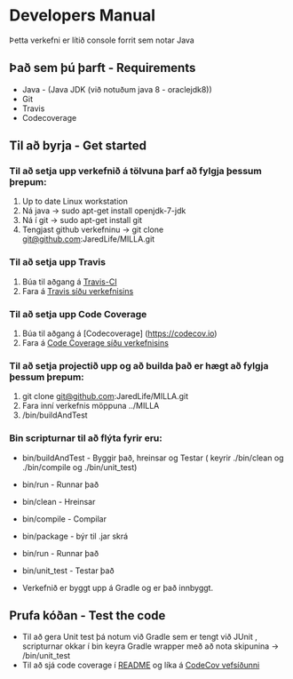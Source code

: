 # Developers Manual #

Þetta verkefni er lítið console forrit sem notar Java

## Það sem þú þarft - Requirements ##
* Java - (Java JDK (við notuðum java 8 - oraclejdk8))
* Git
* Travis
* Codecoverage

## Til að byrja - Get started ##

### Til að setja upp verkefnið á tölvuna þarf að fylgja þessum þrepum: ###

1. Up to date Linux workstation
2. Ná java  → sudo apt-get install openjdk-7-jdk
3. Ná í git → sudo apt-get install git
4. Tengjast github verkefninu → git clone git@github.com:JaredLife/MILLA.git

### Til að setja upp Travis ###
1. Búa til aðgang á [Travis-CI](https://travis-ci.org)
2. Fara á [Travis síðu verkefnisins](https://travis-ci.org/JaredLife/MILLA)

### Til að setja upp Code Coverage ###
1. Búa til aðgang á [Codecoverage] (https://codecov.io)
2. Fara á [Code Coverage síðu verkefnisins](https://codecov.io/github/JaredLife/MILLA)

### Til að setja projectið upp og að builda það er hægt að fylgja þessum þrepum: ###

1. git clone git@github.com:JaredLife/MILLA.git
2. Fara inní verkefnis möppuna ../MILLA
3. /bin/buildAndTest

### Bin scripturnar til að flýta fyrir eru: ###
* bin/buildAndTest - Byggir það, hreinsar og Testar ( keyrir ./bin/clean og ./bin/compile og ./bin/unit_test)
* bin/run - Runnar það
* bin/clean - Hreinsar
* bin/compile - Compilar
* bin/package - býr til .jar skrá
* bin/run - Runnar það
* bin/unit_test - Testar það


* Verkefnið er byggt upp á Gradle og er það innbyggt.

## Prufa kóðan - Test the code ##
* Til að gera Unit test þá notum við Gradle sem er tengt við JUnit , scripturnar okkar í bin keyra Gradle wrapper með að nota skipunina → /bin/unit_test
* Til að sjá code coverage í [README](README.md) og líka á [CodeCov vefsíðunni](https://codecov.io/github/JaredLife/MILLA)
